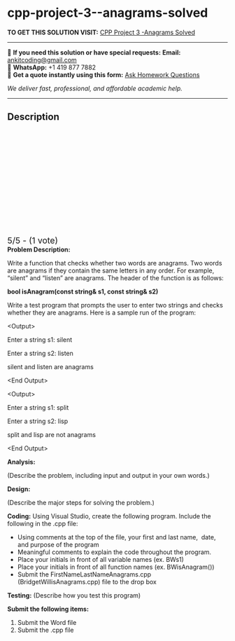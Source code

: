 # cpp-project-3--anagrams-solved
**TO GET THIS SOLUTION VISIT:** [CPP Project 3 -Anagrams Solved](https://www.ankitcodinghub.com/product/project-anagrams-solved/)


---

📩 **If you need this solution or have special requests:** **Email:** ankitcoding@gmail.com  
📱 **WhatsApp:** +1 419 877 7882  
📄 **Get a quote instantly using this form:** [Ask Homework Questions](https://www.ankitcodinghub.com/services/ask-homework-questions/)

*We deliver fast, professional, and affordable academic help.*

---

<h2>Description</h2>



<div class="kk-star-ratings kksr-auto kksr-align-center kksr-valign-top" data-payload="{&quot;align&quot;:&quot;center&quot;,&quot;id&quot;:&quot;114879&quot;,&quot;slug&quot;:&quot;default&quot;,&quot;valign&quot;:&quot;top&quot;,&quot;ignore&quot;:&quot;&quot;,&quot;reference&quot;:&quot;auto&quot;,&quot;class&quot;:&quot;&quot;,&quot;count&quot;:&quot;1&quot;,&quot;legendonly&quot;:&quot;&quot;,&quot;readonly&quot;:&quot;&quot;,&quot;score&quot;:&quot;5&quot;,&quot;starsonly&quot;:&quot;&quot;,&quot;best&quot;:&quot;5&quot;,&quot;gap&quot;:&quot;4&quot;,&quot;greet&quot;:&quot;Rate this product&quot;,&quot;legend&quot;:&quot;5\/5 - (1 vote)&quot;,&quot;size&quot;:&quot;24&quot;,&quot;title&quot;:&quot;CPP Project 3 -Anagrams Solved&quot;,&quot;width&quot;:&quot;138&quot;,&quot;_legend&quot;:&quot;{score}\/{best} - ({count} {votes})&quot;,&quot;font_factor&quot;:&quot;1.25&quot;}">

<div class="kksr-stars">

<div class="kksr-stars-inactive">
            <div class="kksr-star" data-star="1" style="padding-right: 4px">


<div class="kksr-icon" style="width: 24px; height: 24px;"></div>
        </div>
            <div class="kksr-star" data-star="2" style="padding-right: 4px">


<div class="kksr-icon" style="width: 24px; height: 24px;"></div>
        </div>
            <div class="kksr-star" data-star="3" style="padding-right: 4px">


<div class="kksr-icon" style="width: 24px; height: 24px;"></div>
        </div>
            <div class="kksr-star" data-star="4" style="padding-right: 4px">


<div class="kksr-icon" style="width: 24px; height: 24px;"></div>
        </div>
            <div class="kksr-star" data-star="5" style="padding-right: 4px">


<div class="kksr-icon" style="width: 24px; height: 24px;"></div>
        </div>
    </div>

<div class="kksr-stars-active" style="width: 138px;">
            <div class="kksr-star" style="padding-right: 4px">


<div class="kksr-icon" style="width: 24px; height: 24px;"></div>
        </div>
            <div class="kksr-star" style="padding-right: 4px">


<div class="kksr-icon" style="width: 24px; height: 24px;"></div>
        </div>
            <div class="kksr-star" style="padding-right: 4px">


<div class="kksr-icon" style="width: 24px; height: 24px;"></div>
        </div>
            <div class="kksr-star" style="padding-right: 4px">


<div class="kksr-icon" style="width: 24px; height: 24px;"></div>
        </div>
            <div class="kksr-star" style="padding-right: 4px">


<div class="kksr-icon" style="width: 24px; height: 24px;"></div>
        </div>
    </div>
</div>


<div class="kksr-legend" style="font-size: 19.2px;">
            5/5 - (1 vote)    </div>
    </div>
<strong>Problem Description:</strong>

Write a function that checks whether two words are anagrams. Two words are anagrams if they contain the same letters in any order. For example, “silent” and “listen” are anagrams. The header of the function is as follows:

<strong>bool isAnagram(const string&amp; s1, const string&amp; s2)</strong>

Write a test program that prompts the user to enter two strings and checks whether they are anagrams. Here is a sample run of the program:

&lt;Output&gt;

Enter a string s1: silent

Enter a string s2: listen

silent and listen are anagrams

&lt;End Output&gt;

&lt;Output&gt;

Enter a string s1: split

Enter a string s2: lisp

split and lisp are not anagrams

&lt;End Output&gt;

<strong>Analysis:</strong>

(Describe the problem, including input and output in your own words.)

<strong>Design:</strong>

(Describe the major steps for solving the problem.)

<strong>Coding:</strong> Using Visual Studio, create the following program. Include the following in the .cpp file:

<ul>
<li>Using comments at the top of the file, your first and last name,&nbsp; date, and purpose of the program</li>
<li>Meaningful comments to explain the code throughout the program.</li>
<li>Place your initials in front of all variable names (ex. BWs1)</li>
<li>Place your initials in front of all function names (ex. BWisAnagram())</li>
<li>Submit the FirstNameLastNameAnagrams.cpp (BridgetWillisAnagrams.cpp) file to the drop box</li>
</ul>
<strong>Testing:</strong> (Describe how you test this program)

<strong>Submit the following items:</strong>

<ol>
<li>Submit the Word file</li>
<li>Submit the .cpp file</li>
</ol>
